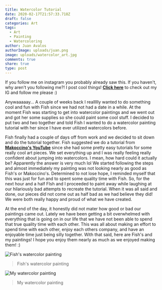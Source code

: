 ```yaml
---
title: Watercolor Tutorial
date: 2020-02-17T21:57:33.718Z
draft: false
categories: Art
tags:
  - Art
  - Painting
  - Watercoloring
author: Juan Avalos
authorImage: uploads/juan.png
image: uploads/watercolor_art.jpg
comments: true
share: true
type: post
---
```

If you follow me on instagram you probably already saw this. If you haven't, why aren't you following me?! I post cool things! **[Click here](https://www.instagram.com/MrJuantastic/)** to check out my IG and follow me please :)

Anywaaaaay... A couple of weeks back I reallllly wanted to do something cool and fun with Fish since we had not had a date in a while. At the moment Fish was starting to get into watercolor paintings and we went out and got her some supplies so she could paint some cool stuff. I decided to put two and two together and told Fish I wanted to do a watercolor painting tutorial with her since I have ever utilized watercolors before. 

Fish finally had a couple of days off from work and we decided to sit down and do the tutorial together. Fish suggested we do a tutorial from **[Makoccino's YouTube](https://www.youtube.com/channel/UCEYTvzdLrD1bx1NTOO4nwpA)** since she had some pretty easy tutorials for some really cool art pieces. We set everything up and I was really feeling really confident about jumping into watercolors. I mean, how hard could it actually be? Apparently the answer is very much lol We started following the steps and almost immediately my painting was not looking nearly as good as Fish's or Makoccino's. Determined to not lose hope, I reminded myself that this was just for fun and to spent some quality time with Fish. So, for the next hour and a half FIsh and I proceeded to paint away while laughing at our hilariously bad attempts to recreate the tutorial. When it was all said and done, our pieces did not come out as half bad as we had believe they did! We were both really happy and proud of what we have created. 

At the end of the day, it honestly did not mater how good or bad our paintings came out. Lately we have been getting a bit overwhelmed with everything that is going on in our life that we have not been able to spend that true quality time with each other. This was all about making an effort to spend time with each other, enjoy each others company, and have an enjoyable time just being silly together. With that said, here are Fish's and my paintings! I hope you enjoy them nearly as much as we enjoyed making them! :)

![Fish's watercolor painting](/uploads/watercolor_fish.jpg "Fish's watercolor painting")

> Fish's watercolor painting



![My watercolor painting](/uploads/watercolor_juan.jpg "My watercolor painting")

> My watercolor painting
